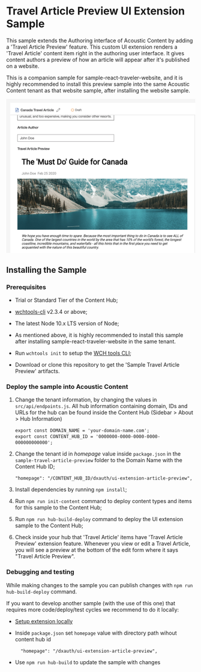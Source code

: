 # Travel Article Preview UI Extension Sample

This sample extends the Authoring interface of Acoustic Content by adding a 'Travel Article Preview' feature. This custom UI extension renders a 'Travel Article' content item right in the authoring user interface. It gives content authors a preview of how an article will appear after it's published on a website.

This is a companion sample for sample-react-traveler-website, and it is highly recommended to install this preview sample into the same Acoustic Content tenant as that website sample, after installing the website sample.

![Travel Article Preview - Draft Travel Article](docs/images/preview.png)

## Installing the Sample

### Prerequisites

- Trial or Standard Tier of the Content Hub;

- [wchtools-cli](https://github.com/ibm-wch/wchtools-cli) v2.3.4 or above;

- The latest Node 10.x LTS version of Node;

- As mentioned above, it is highly recommended to install this sample after installing sample-react-traveler-website in the same tenant.

- Run `wchtools init` to setup the [WCH tools CLI](https://github.com/ibm-wch/wchtools-cli#getting-started);

- Download or clone this repository to get the 'Sample Travel Article Preview' artifacts.

### Deploy the sample into Acoustic Content

1. Change the tenant information, by changing the values in `src/api/endpoints.js`. All hub information containing domain, IDs and URLs for the hub can be found inside the Content Hub (Sidebar > About > Hub Information)

   ```
   export const DOMAIN_NAME = 'your-domain-name.com';
   export const CONTENT_HUB_ID = '0000000-0000-0000-0000-000000000000';
   ```

2. Change the tenant id in _homepage_ value inside `package.json` in the `sample-travel-article-preview` folder to the Domain Name with the Content Hub ID;

   ```
   "homepage": "/CONTENT_HUB_ID/dxauth/ui-extension-article-preview",
   ```

3. Install dependencies by running `npm install`;

4. Run `npm run init-content` command to deploy content types and items for this sample to the Content Hub;

5. Run `npm run hub-build-deploy` command to deploy the UI extension sample to the Content Hub;

6. Check inside your hub that 'Travel Article' items have 'Travel Article Preview' extension feature. Whenever you view or edit a Travel Article, you will see a preview at the bottom of the edit form where it says "Travel Article Preview".

### Debugging and testing

While making changes to the sample you can publish changes with `npm run hub-build-deploy` command.

If you want to develop another sample (with the use of this one) that requires more code/deploy/test cycles we recommend to do it locally:

- [Setup extension locally](https://github.com/acoustic-content-samples/sample-custom-element-ui#running-testing-and-debugging-custom-user-interface-extensions-locally)

- Inside `package.json` set `homepage` value with directory path wihout content hub id

  ```
    "homepage": "/dxauth/ui-extension-article-preview",
  ```

- Use `npm run hub-build` to update the sample with changes
